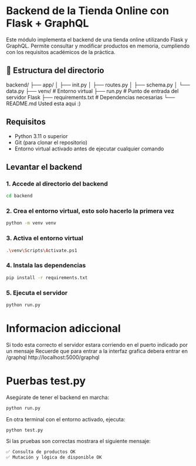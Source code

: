 # Backend de la Tienda Online con Flask + GraphQL
Este módulo implementa el backend de una tienda online utilizando Flask y GraphQL. Permite consultar y modificar productos en memoria, cumpliendo con los requisitos académicos de la práctica.

## 📁 Estructura del directorio
backend/
├── app/
│ ├── init.py
│ ├── routes.py
│ ├── schema.py
│ └── data.py
├── venv/ # Entorno virtual
├── run.py # Punto de entrada del servidor Flask
├── requirements.txt # Dependencias necesarias
└── README.md Usted esta aqui :)

## Requisitos
- Python 3.11 o superior
- Git (para clonar el repositorio)
- Entorno virtual activado antes de ejecutar cualquier comando

## Levantar el backend
### 1. Accede al directorio del backend
```bash
cd backend
```

### 2. Crea el entorno virtual, esto solo hacerlo la primera vez
```bash
python -m venv venv
```

### 3. Activa el entorno virtual
```bash
.\venv\Scripts\Activate.ps1
```

### 4. Instala las dependencias
```bash
pip install -r requirements.txt
```

### 5. Ejecuta el servidor
```bash
python run.py
```

# Informacion adiccional
Si todo esta correcto el servidor estara corriendo en el puerto indicado por un mensaje
Recuerde que para entrar a la interfaz grafica debera entrar en /graphql
http://localhost:5000/graphql

# Puerbas test.py
Asegúrate de tener el backend en marcha:
```bash
python run.py
```

En otra terminal con el entorno activado, ejecuta:
```bash
python test.py
```

Si las pruebas son correctas mostrara el siguiente mensaje:
```bash
✅ Consulta de productos OK
✅ Mutación y lógica de disponible OK
```
